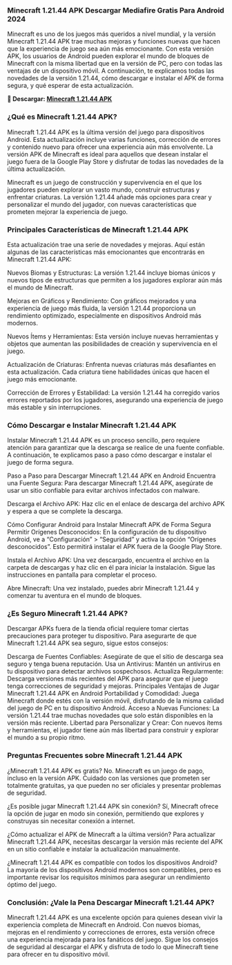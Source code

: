 ### Minecraft 1.21.44 APK Descargar Mediafire Gratis Para Android 2024
Minecraft es uno de los juegos más queridos a nivel mundial, y la versión Minecraft 1.21.44 APK trae muchas mejoras y funciones nuevas que hacen que la experiencia de juego sea aún más emocionante. Con esta versión APK, los usuarios de Android pueden explorar el mundo de bloques de Minecraft con la misma libertad que en la versión de PC, pero con todas las ventajas de un dispositivo móvil. A continuación, te explicamos todas las novedades de la versión 1.21.44, cómo descargar e instalar el APK de forma segura, y qué esperar de esta actualización.

**🌈 Descargar: [Minecraft 1.21.44 APK](https://minecraft-apk.modilimitado.io)**

### ¿Qué es Minecraft 1.21.44 APK?
Minecraft 1.21.44 APK es la última versión del juego para dispositivos Android. Esta actualización incluye varias funciones, corrección de errores y contenido nuevo para ofrecer una experiencia aún más envolvente. La versión APK de Minecraft es ideal para aquellos que desean instalar el juego fuera de la Google Play Store y disfrutar de todas las novedades de la última actualización.

Minecraft es un juego de construcción y supervivencia en el que los jugadores pueden explorar un vasto mundo, construir estructuras y enfrentar criaturas. La versión 1.21.44 añade más opciones para crear y personalizar el mundo del jugador, con nuevas características que prometen mejorar la experiencia de juego.

### Principales Características de Minecraft 1.21.44 APK
Esta actualización trae una serie de novedades y mejoras. Aquí están algunas de las características más emocionantes que encontrarás en Minecraft 1.21.44 APK:

Nuevos Biomas y Estructuras: La versión 1.21.44 incluye biomas únicos y nuevos tipos de estructuras que permiten a los jugadores explorar aún más el mundo de Minecraft.

Mejoras en Gráficos y Rendimiento: Con gráficos mejorados y una experiencia de juego más fluida, la versión 1.21.44 proporciona un rendimiento optimizado, especialmente en dispositivos Android más modernos.

Nuevos Ítems y Herramientas: Esta versión incluye nuevas herramientas y objetos que aumentan las posibilidades de creación y supervivencia en el juego.

Actualización de Criaturas: Enfrenta nuevas criaturas más desafiantes en esta actualización. Cada criatura tiene habilidades únicas que hacen el juego más emocionante.

Corrección de Errores y Estabilidad: La versión 1.21.44 ha corregido varios errores reportados por los jugadores, asegurando una experiencia de juego más estable y sin interrupciones.

### Cómo Descargar e Instalar Minecraft 1.21.44 APK
Instalar Minecraft 1.21.44 APK es un proceso sencillo, pero requiere atención para garantizar que la descarga se realice de una fuente confiable. A continuación, te explicamos paso a paso cómo descargar e instalar el juego de forma segura.

Paso a Paso para Descargar Minecraft 1.21.44 APK en Android
Encuentra una Fuente Segura: Para descargar Minecraft 1.21.44 APK, asegúrate de usar un sitio confiable para evitar archivos infectados con malware.

Descarga el Archivo APK: Haz clic en el enlace de descarga del archivo APK y espera a que se complete la descarga.

Cómo Configurar Android para Instalar Minecraft APK de Forma Segura
Permitir Orígenes Desconocidos: En la configuración de tu dispositivo Android, ve a “Configuración” > “Seguridad” y activa la opción “Orígenes desconocidos”. Esto permitirá instalar el APK fuera de la Google Play Store.

Instala el Archivo APK: Una vez descargado, encuentra el archivo en la carpeta de descargas y haz clic en él para iniciar la instalación. Sigue las instrucciones en pantalla para completar el proceso.

Abre Minecraft: Una vez instalado, puedes abrir Minecraft 1.21.44 y comenzar tu aventura en el mundo de bloques.

### ¿Es Seguro Minecraft 1.21.44 APK?
Descargar APKs fuera de la tienda oficial requiere tomar ciertas precauciones para proteger tu dispositivo. Para asegurarte de que Minecraft 1.21.44 APK sea seguro, sigue estos consejos:

Descarga de Fuentes Confiables: Asegúrate de que el sitio de descarga sea seguro y tenga buena reputación.
Usa un Antivirus: Mantén un antivirus en tu dispositivo para detectar archivos sospechosos.
Actualiza Regularmente: Descarga versiones más recientes del APK para asegurar que el juego tenga correcciones de seguridad y mejoras.
Principales Ventajas de Jugar Minecraft 1.21.44 APK en Android
Portabilidad y Comodidad: Juega Minecraft donde estés con la versión móvil, disfrutando de la misma calidad del juego de PC en tu dispositivo Android.
Acceso a Nuevas Funciones: La versión 1.21.44 trae muchas novedades que solo están disponibles en la versión más reciente.
Libertad para Personalizar y Crear: Con nuevos ítems y herramientas, el jugador tiene aún más libertad para construir y explorar el mundo a su propio ritmo.
### Preguntas Frecuentes sobre Minecraft 1.21.44 APK
¿Minecraft 1.21.44 APK es gratis?
No. Minecraft es un juego de pago, incluso en la versión APK. Cuidado con las versiones que prometen ser totalmente gratuitas, ya que pueden no ser oficiales y presentar problemas de seguridad.

¿Es posible jugar Minecraft 1.21.44 APK sin conexión?
Sí, Minecraft ofrece la opción de jugar en modo sin conexión, permitiendo que explores y construyas sin necesitar conexión a internet.

¿Cómo actualizar el APK de Minecraft a la última versión?
Para actualizar Minecraft 1.21.44 APK, necesitas descargar la versión más reciente del APK en un sitio confiable e instalar la actualización manualmente.

¿Minecraft 1.21.44 APK es compatible con todos los dispositivos Android?
La mayoría de los dispositivos Android modernos son compatibles, pero es importante revisar los requisitos mínimos para asegurar un rendimiento óptimo del juego.

### Conclusión: ¿Vale la Pena Descargar Minecraft 1.21.44 APK?
Minecraft 1.21.44 APK es una excelente opción para quienes desean vivir la experiencia completa de Minecraft en Android. Con nuevos biomas, mejoras en el rendimiento y correcciones de errores, esta versión ofrece una experiencia mejorada para los fanáticos del juego. Sigue los consejos de seguridad al descargar el APK y disfruta de todo lo que Minecraft tiene para ofrecer en tu dispositivo móvil.


